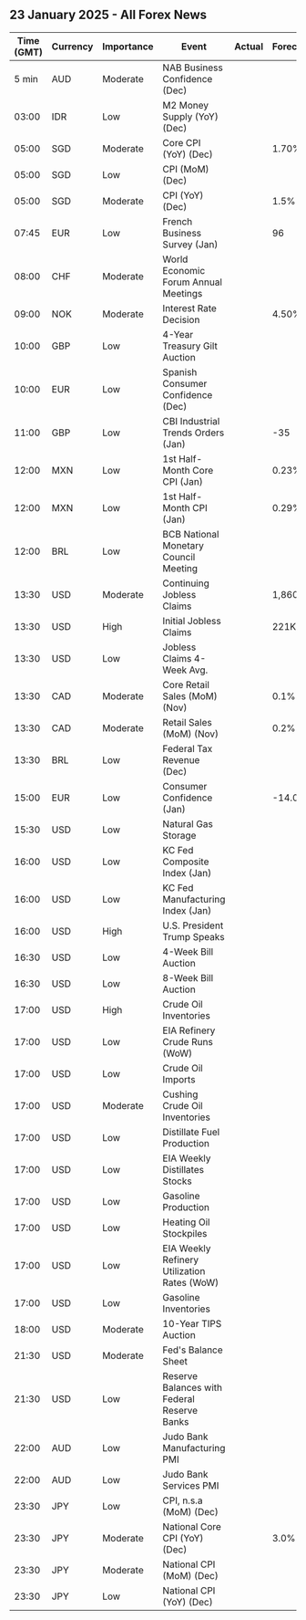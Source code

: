 ## 23 January 2025 - All Forex News

| Time (GMT) | Currency | Importance | Event | Actual | Forecast | Previous |
|------|----------|------------|-------|--------|----------|----------|
| 5 min | AUD | Moderate | NAB Business Confidence (Dec) |  |  | -3 |
| 03:00 | IDR | Low | M2 Money Supply (YoY) (Dec) |  |  | 7.00% |
| 05:00 | SGD | Moderate | Core CPI (YoY) (Dec) |  | 1.70% | 1.90% |
| 05:00 | SGD | Low | CPI (MoM) (Dec) |  |  | 0.00% |
| 05:00 | SGD | Moderate | CPI (YoY) (Dec) |  | 1.5% | 1.6% |
| 07:45 | EUR | Low | French Business Survey (Jan) |  | 96 | 97 |
| 08:00 | CHF | Moderate | World Economic Forum Annual Meetings |  |  |  |
| 09:00 | NOK | Moderate | Interest Rate Decision |  | 4.50% | 4.50% |
| 10:00 | GBP | Low | 4-Year Treasury Gilt Auction |  |  | 4.499% |
| 10:00 | EUR | Low | Spanish Consumer Confidence (Dec) |  |  | 80.6 |
| 11:00 | GBP | Low | CBI Industrial Trends Orders (Jan) |  | -35 | -40 |
| 12:00 | MXN | Low | 1st Half-Month Core CPI (Jan) |  | 0.23% | 0.50% |
| 12:00 | MXN | Low | 1st Half-Month CPI (Jan) |  | 0.29% | 0.42% |
| 12:00 | BRL | Low | BCB National Monetary Council Meeting |  |  |  |
| 13:30 | USD | Moderate | Continuing Jobless Claims |  | 1,860K | 1,859K |
| 13:30 | USD | High | Initial Jobless Claims |  | 221K | 217K |
| 13:30 | USD | Low | Jobless Claims 4-Week Avg. |  |  | 212.75K |
| 13:30 | CAD | Moderate | Core Retail Sales (MoM) (Nov) |  | 0.1% | 0.1% |
| 13:30 | CAD | Moderate | Retail Sales (MoM) (Nov) |  | 0.2% | 0.6% |
| 13:30 | BRL | Low | Federal Tax Revenue (Dec) |  |  | 209.22B |
| 15:00 | EUR | Low | Consumer Confidence (Jan) |  | -14.0 | -14.5 |
| 15:30 | USD | Low | Natural Gas Storage |  |  | -258B |
| 16:00 | USD | Low | KC Fed Composite Index (Jan) |  |  | -4 |
| 16:00 | USD | Low | KC Fed Manufacturing Index (Jan) |  |  | -5 |
| 16:00 | USD | High | U.S. President Trump Speaks |  |  |  |
| 16:30 | USD | Low | 4-Week Bill Auction |  |  | 4.240% |
| 16:30 | USD | Low | 8-Week Bill Auction |  |  | 4.235% |
| 17:00 | USD | High | Crude Oil Inventories |  |  | -1.962M |
| 17:00 | USD | Low | EIA Refinery Crude Runs (WoW) |  |  | -0.255M |
| 17:00 | USD | Low | Crude Oil Imports |  |  | -1.304M |
| 17:00 | USD | Moderate | Cushing Crude Oil Inventories |  |  | 0.765M |
| 17:00 | USD | Low | Distillate Fuel Production |  |  | -0.021M |
| 17:00 | USD | Low | EIA Weekly Distillates Stocks |  |  | 3.077M |
| 17:00 | USD | Low | Gasoline Production |  |  | 0.397M |
| 17:00 | USD | Low | Heating Oil Stockpiles |  |  | 0.646M |
| 17:00 | USD | Low | EIA Weekly Refinery Utilization Rates (WoW) |  |  | -1.6% |
| 17:00 | USD | Low | Gasoline Inventories |  |  | 5.852M |
| 18:00 | USD | Moderate | 10-Year TIPS Auction |  |  | 2.071% |
| 21:30 | USD | Moderate | Fed's Balance Sheet |  |  | 6,834B |
| 21:30 | USD | Low | Reserve Balances with Federal Reserve Banks |  |  | 3.359T |
| 22:00 | AUD | Low | Judo Bank Manufacturing PMI |  |  | 47.8 |
| 22:00 | AUD | Low | Judo Bank Services PMI |  |  | 50.8 |
| 23:30 | JPY | Low | CPI, n.s.a (MoM) (Dec) |  |  | 0.4% |
| 23:30 | JPY | Moderate | National Core CPI (YoY) (Dec) |  | 3.0% | 2.7% |
| 23:30 | JPY | Moderate | National CPI (MoM) (Dec) |  |  | 0.6% |
| 23:30 | JPY | Low | National CPI (YoY) (Dec) |  |  | 2.9% |
